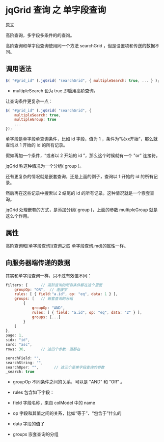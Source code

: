 # jqGrid 查询 之 单字段查询

[原文](http://www.trirand.com/jqgridwiki/doku.php?id=wiki:advanced_searching)

高阶查询，多字段多条件的的查询。

高阶查询和单字段查询使用同一个方法 searchGrid ，但是设置项和传送的数据不同。

## 调用语法

```js
$( "#grid_id" ).jqGrid( "searchGrid", { multipleSearch: true, ... } );
```

* multipleSearch 设为 true 即启用高阶查询。

让查询条件更复杂一点：

```js
$( "#grid_id" ).jqGrid( "searchGrid", {
    multipleSearch: true,
    multipleGroup: true
    ... 
});
```

单字段是单字段单查询条件，比如 id 字段，值为 1 ，条件为“以xx开始”，那么就查询以 1 开始的 id 的所有记录。

假如再加一个条件，“或者以 2 开始的 id ”，那么这个时候就有一个 "or" 连接符。

jqGrid 称这种情况为一个分组( group )。

还有更复杂的情况就是嵌套查询，还是上面的例子，查询以 1 开始的 id 的所有记录。

然后再在这些记录中搜索以 2 结尾的 id 的所有记录。这种情况就是一个嵌套查询。

jqGrid 处理嵌套的方式，是添加分组( group )，上面的参数 multipleGroup 就是这么个作用。

## 属性

高阶查询和[单字段查询](查询之四 单字段查询.md)的属性一样。


## 向服务器端传递的数据

其实和单字段查询一样，只不过有效值不同：

```js
filters: {      // 高阶查询的所有条件都在这个里面
    groupOp: "OR",  // 连接字
    rules: [ { field:"a.id", op: "eq", data: 1 } ],
    groups: [   // 嵌套查询的分组
        {
            groupOp: "AND",
            rules: [ { field: "a.id", op: "eq", data: "2" } ],
            groups: [...]
        }
    ]
},
page: 1,
sidx: "id",
sord: "asc",
rows: 30,       // 这四个参数一直都在

serachField: "",      
searchString: "",
searchOper: "",       // 这三个是单字段查询的参数
_search: true
```

* groupOp 不同条件之间的关系，可以是 "AND" 和 "OR" 。

* rules 包含如下字段：
 * field  字段名称，来自 colModel 中的 name 
 
 * op 字段和其值之间的关系，比如“等于”、“包含于”什么的

 * data 字段的值了

* groups 嵌套查询的分组
